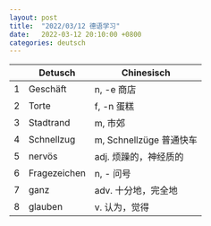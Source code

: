 ```yaml
---
layout: post
title:  "2022/03/12 德语学习"
date:   2022-03-12 20:10:00 +0800
categories: deutsch
---
```


|     | Detusch      | Chinesisch              |
| --- | ------------ | ----------------------- |
| 1   | Geschäft     | n, -e 商店              |
| 2   | Torte        | f, -n 蛋糕              |
| 3   | Stadtrand    | m, 市郊                 |
| 4   | Schnellzug   | m, Schnellzüge 普通快车 |
| 5   | nervös       | adj. 烦躁的，神经质的   |
| 6   | Fragezeichen | n, - 问号               |
| 7   | ganz         | adv. 十分地，完全地     |
| 8   | glauben      | v. 认为，觉得           |